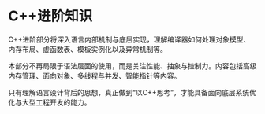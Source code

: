 # C++进阶知识

C++进阶部分将深入语言内部机制与底层实现，理解编译器如何处理对象模型、内存布局、虚函数表、模板实例化以及异常机制等。

本部分不再局限于语法层面的使用，而是关注性能、抽象与控制力。内容包括高级内存管理、面向对象、多线程与并发、智能指针等内容。

只有理解语言设计背后的思想，真正做到“以C++思考”，才能具备面向底层系统优化与大型工程开发的能力。
